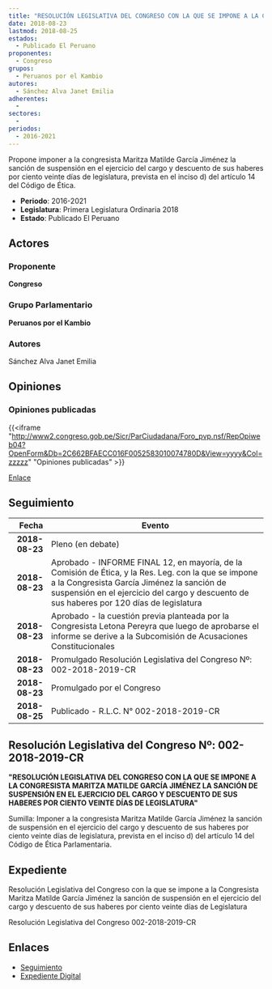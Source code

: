 ```yaml
---
title: "RESOLUCIÓN LEGISLATIVA DEL CONGRESO CON LA QUE SE IMPONE A LA CONGRESISTA MARITZA MATILDE GARCÍA JIMÉNEZ LA SANCIÓN DE SUSPENSIÓN EN EL EJERCICIO DEL CARGO Y DESCUENTO DE SUS HABERES POR CIENTO VEINTE DÍAS DE LEGISLATURA"
date: 2018-08-23
lastmod: 2018-08-25
estados: 
  - Publicado El Peruano
proponentes: 
  - Congreso
grupos: 
  - Peruanos por el Kambio
autores: 
  - Sánchez Alva Janet Emilia
adherentes: 
  - 
sectores: 
  - 
periodos: 
  - 2016-2021
---
```


Propone imponer a la congresista Maritza Matilde García Jiménez la sanción de suspensión en el ejercicio del cargo y descuento de sus haberes por ciento veinte días de legislatura, prevista en el inciso d) del artículo 14 del Código de Ética.

- **Periodo**: 2016-2021
- **Legislatura**: Primera Legislatura Ordinaria 2018
- **Estado**: Publicado El Peruano

## Actores

### Proponente

**Congreso**

### Grupo Parlamentario

**Peruanos por el Kambio**

### Autores

Sánchez Alva Janet Emilia


## Opiniones

### Opiniones publicadas

{{<iframe "http://www2.congreso.gob.pe/Sicr/ParCiudadana/Foro_pvp.nsf/RepOpiweb04?OpenForm&Db=2C662BFAECC016F0052583010074780D&View=yyyy&Col=zzzzz" "Opiniones publicadas" >}}

[Enlace](http://www2.congreso.gob.pe/Sicr/ParCiudadana/Foro_pvp.nsf/RepOpiweb04?OpenForm&Db=2C662BFAECC016F0052583010074780D&View=yyyy&Col=zzzzz)

## Seguimiento

| Fecha | Evento |
|------:|--------|
| **2018-08-23** | Pleno (en debate)|
| **2018-08-23** | Aprobado - INFORME FINAL 12, en mayoría, de la Comisión de Ética, y la Res. Leg. con la que se impone a la Congresista García Jiménez la sanción de suspensión en el ejercicio del cargo y descuento de sus haberes por 120 días de legislatura|
| **2018-08-23** | Aprobado - la cuestión previa planteada por la Congresista Letona Pereyra que luego de aprobarse el informe se derive a la Subcomisión de Acusaciones Constitucionales|
| **2018-08-23** | Promulgado Resolución Legislativa del Congreso Nº: 002-2018-2019-CR|
| **2018-08-23** | Promulgado por el Congreso|
| **2018-08-25** | Publicado - R.L.C. N° 002-2018-2019-CR|

## Resolución Legislativa del Congreso Nº: 002-2018-2019-CR

**"RESOLUCIÓN LEGISLATIVA DEL CONGRESO CON LA QUE SE IMPONE A LA CONGRESISTA MARITZA MATILDE GARCÍA JIMÉNEZ LA SANCIÓN DE SUSPENSIÓN EN EL EJERCICIO DEL CARGO Y DESCUENTO DE SUS HABERES POR CIENTO VEINTE DÍAS DE LEGISLATURA"**

Sumilla: Imponer a la congresista Maritza Matilde García Jiménez la sanción de suspensión en el ejercicio del cargo y descuento de sus haberes por ciento veinte días de legislatura, prevista en el inciso d) del artículo 14 del Código de Ética Parlamentaria.


## Expediente

Resolución Legislativa del Congreso con la que se impone a la Congresista Maritza Matilde García Jiménez la sanción de suspensión en el ejercicio del cargo y descuento de sus haberes por ciento veinte días de Legislatura

Resolución Legislativa del Congreso 002-2018-2019-CR


## Enlaces 

- [Seguimiento](http://www2.congreso.gob.pe/Sicr/TraDocEstProc/CLProLey2016.nsf/f7fff46988ca05b1052578e100829cc7/4aabfa9de37c4adb052582f20078d4e9?OpenDocument)
- [Expediente Digital](http://www2.congreso.gob.pe/Sicr/TraDocEstProc/CLProLey2016.nsf/f7fff46988ca05b1052578e100829cc7/4aabfa9de37c4adb052582f20078d4e9?OpenDocument&Click=05257FB7005EB655.eb71d0cf91d8294e05256cdf006b5706/$Body/0.1C6C)
